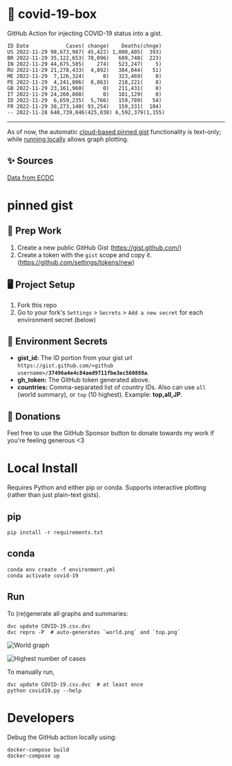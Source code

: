 # 🏥 covid-19-box

GitHub Action for injecting COVID-19 status into a gist.

```
ID Date            Cases( change)    Deaths(chnge)
US 2022-11-29 98,673,987( 45,422) 1,080,405(  393)
BR 2022-11-29 35,122,653( 78,096)   689,748(  223)
IN 2022-11-29 44,675,505(    274)   523,247(    5)
RU 2022-11-29 21,278,433(  4,892)   384,044(   51)
ME 2022-11-29  7,126,324(      0)   323,469(    0)
PE 2022-11-29  4,241,806(  8,863)   218,221(    8)
GB 2022-11-29 23,161,960(      0)   211,431(    0)
IT 2022-11-29 24,260,808(      0)   181,129(    0)
ID 2022-11-29  6,659,235(  5,766)   159,789(   54)
FR 2022-11-29 38,273,140( 93,254)   159,331(  104)
-- 2022-11-28 640,739,046(425,038) 6,592,379(1,155)
```

---

As of now, the automatic [cloud-based pinned gist](#pinned-gist) functionality is text-only;
while [running locally](#local-install) allows graph plotting.

## ✨ Sources

[Data from ECDC](https://www.ecdc.europa.eu/en/publications-data/download-todays-data-geographic-distribution-covid-19-cases-worldwide)

# pinned gist

## 🎒 Prep Work
1. Create a new public GitHub Gist (https://gist.github.com/)
1. Create a token with the `gist` scope and copy it. (https://github.com/settings/tokens/new)

## 🖥 Project Setup
1. Fork this repo
1. Go to your fork's `Settings` > `Secrets` > `Add a new secret` for each environment secret (below)

## 🤫 Environment Secrets
- **gist_id:** The ID portion from your gist url `https://gist.github.com/<github username>/`**`37496a4e4c84aed9711fbe3ec560888a`**.
- **gh_token:** The GitHub token generated above.
- **countries:** Comma-separated list of country IDs. Also can use `all` (world summary), or `top` (10 highest). Example: **top,all,JP**.

## 💸 Donations

Feel free to use the GitHub Sponsor button to donate towards my work if you're feeling generous <3

# Local Install

Requires Python and either pip or conda. Supports interactive plotting (rather than just plain-text gists).

## pip

```
pip install -r requirements.txt
```

## conda

```
conda env create -f environment.yml
conda activate covid-19
```

## Run

To (re)generate all graphs and summaries:

```
dvc update COVID-19.csv.dvc
dvc repro -P  # auto-generates `world.png` and `top.png`
```

![World graph](world.png)

![Highest number of cases](top.png)

To manually run,

```
dvc update COVID-19.csv.dvc  # at least once
python covid19.py --help
```

# Developers

Debug the GitHub action locally using:

```
docker-compose build
docker-compose up
```
